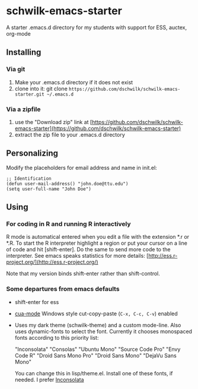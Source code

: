 schwilk-emacs-starter
=====================

A starter .emacs.d directory for my students with support for ESS, auctex, org-mode

Installing
----------

### Via git
1. Make your .emacs.d directory if it does not exist
2. clone into it: git clone `https://github.com/dschwilk/schwilk-emacs-starter.git ~/.emacs.d`

### Via a zipfile
1. use the "Download zip" link at [https://github.com/dschwilk/schwilk-emacs-starter](https://github.com/dschwilk/schwilk-emacs-starter)
2. extract the zip file to your .emacs.d directory

Personalizing
-------------
Modify the placeholders for email address and name in init.el:

    ;; Identification
    (defun user-mail-address() "john.doe@ttu.edu")
    (setq user-full-name "John Doe")

Using
-----

### For coding in R and running R interactively

R mode is automatical entered when you edit a file with the extension *.r or *.R. To start the R interpreter highlight a region or put your cursor on
a line of code and hit [shift-enter]. Do the same to send more code to the interpreter. See emacs speaks statistics for more details: [http://ess.r-project.org/](http://ess.r-project.org/)

Note that my version binds shift-enter rather than shift-control.

### Some departures from emacs defaults

* shift-enter for ess
* [cua-mode](http://ess.r-project.org/) Windows style cut-copy-paste (`C-x, C-c, C-v`) enabled
* Uses my dark theme (schwilk-theme) and a custom mode-line. Also uses dynamic-fonts to select the font. Currently it chooses monospaced fonts according to this priority list:

    "Inconsolata" "Consolas" "Ubuntu Mono" "Source Code Pro" "Envy Code R" "Droid Sans
    Mono Pro" "Droid Sans Mono" "DejaVu Sans Mono"
    
  You can change this in lisp/theme.el. Install one of these fonts, if needed. I prefer [Inconsolata](http://www.levien.com/type/myfonts/inconsolata.html)
